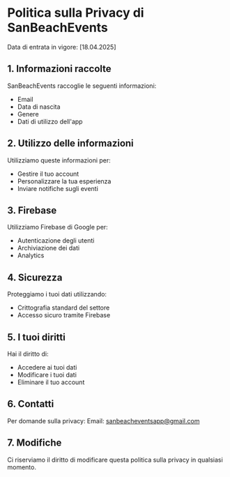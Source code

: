 # Politica sulla Privacy di SanBeachEvents

Data di entrata in vigore: [18.04.2025]

## 1. Informazioni raccolte
SanBeachEvents raccoglie le seguenti informazioni:
- Email
- Data di nascita
- Genere
- Dati di utilizzo dell'app

## 2. Utilizzo delle informazioni
Utilizziamo queste informazioni per:
- Gestire il tuo account
- Personalizzare la tua esperienza
- Inviare notifiche sugli eventi

## 3. Firebase
Utilizziamo Firebase di Google per:
- Autenticazione degli utenti
- Archiviazione dei dati
- Analytics

## 4. Sicurezza
Proteggiamo i tuoi dati utilizzando:
- Crittografia standard del settore
- Accesso sicuro tramite Firebase

## 5. I tuoi diritti
Hai il diritto di:
- Accedere ai tuoi dati
- Modificare i tuoi dati
- Eliminare il tuo account

## 6. Contatti
Per domande sulla privacy:
Email: sanbeacheventsapp@gmail.com

## 7. Modifiche
Ci riserviamo il diritto di modificare questa politica sulla privacy in qualsiasi momento.
